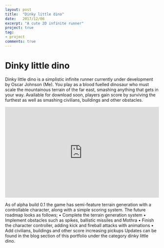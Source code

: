 ```yaml
---
layout: post
title:  "Dinky little dino"
date:   2017/12/06
excerpt: "A cute 2D infinite runner"
project: true
tag:
- project
comments: true
---
```


# Dinky little dino
Dinky little dino is a simplistic infinite runner currently under development by Oscar Johnson (Me). You play as a blood fuelled dinosaur who must scale the mountainous terrain of the far east, smashing anything that gets in your way. Available for download soon, players gain score by surviving the furthest as well as smashing civilians, buildings and other obstacles.

<div style='position:relative;padding-bottom:59%'><iframe src='https://gfycat.com/ifr/InsecureCompassionateKinglet' frameborder='0' scrolling='no' width='100%' height='100%' style='position:absolute;top:0;left:0;' allowfullscreen></iframe></div>

As of alpha build 0.1 the game has semi-feature terrain generation with a controllable character, along with a simple scoring system. The future roadmap looks as follows; 
•	Complete the terrain generation system
•	Implement obstacles such as spikes, ballistic missiles and Mothra
•	Finish the character controller, adding kick and fireball attacks with animations
•	Add civilians, buildings and other score increasing pickups
Updates can be found in the blog section of this portfolio under the category dinky little dino.
